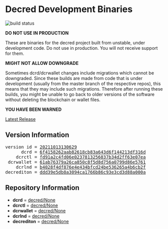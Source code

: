 
# Decred Development Binaries

![build status](https://github.com/matheusd/decred-weekly-builds/actions/workflows/decrediton.yml/badge.svg)


**DO NOT USE IN PRODUCTION**

These are binaries for the decred project built from unstable, under development
code. Do not use in production. You will not receive support for them.

**MIGHT NOT ALLOW DOWNGRADE**

Sometimes dcrd/dcrwallet changes include migrations which cannot be downgraded.
Since these builds are made from code that is under development (usually from
the master branch of the respective repos), this means that they may include such
migrations. Therefore after running these builds, you might be unable to go back
to older versions of the software without deleting the blockchain or wallet
files.

**YOU HAVE BEEN WARNED**

[Latest Release](https://github.com/matheusd/decred-weekly-builds/releases/latest)

## Version Information

<pre>
version id = <a href="https://github.com/matheusd/decred-weekly-builds/releases/tag/v20211013130629">20211013130629</a>
      dcrd = <a href="https://github.com/decred/dcrd/commits/6f4158262aab82618cb83a643d6f144213df316d">6f4158262aab82618cb83a643d6f144213df316d</a>
    dcrctl = <a href="https://github.com/decred/dcrctl/commits/fd91a2c4fd06e0237813256837b34d2ff63e07ea">fd91a2c4fd06e0237813256837b34d2ff63e07ea</a>
 dcrwallet = <a href="https://github.com/decred/dcrwallet/commits/61ab76379a26ca850c8f5d8d756a0799d86e5761">61ab76379a26ca850c8f5d8d756a0799d86e5761</a>
    dcrlnd = <a href="https://github.com/decred/dcrlnd/commits/b4028f4df876e4e434bfcd24be536265a4b6cb2f">b4028f4df876e4e434bfcd24be536265a4b6cb2f</a>
decrediton = <a href="https://github.com/decred/decrediton/commits/ddd39e5db8a3094ca1766b86c93e3cd3d88a000a">ddd39e5db8a3094ca1766b86c93e3cd3d88a000a</a>
</pre>

## Repository Information

- **dcrd** = [decred/None](https://github.com/decred/dcrd)
- **dcrctl** = [decred/None](https://github.com/decred/dcrctl)
- **dcrwallet** = [decred/None](https://github.com/decred/dcrwallet)
- **dcrlnd** = [decred/None](https://github.com/decred/dcrlnd)
- **decrediton** = [decred/None](https://github.com/decred/decrediton)


